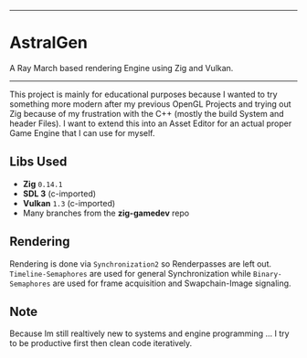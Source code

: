 
***

# AstralGen

A Ray March based rendering Engine using Zig and Vulkan.

---

This project is mainly for educational purposes because I wanted to try something more modern after my previous OpenGL Projects and trying out Zig because of my frustration with the C++ (mostly the build System and header Files). I want to extend this into an Asset Editor for an actual proper Game Engine that I can use for myself.

## Libs Used

*   **Zig** `0.14.1`
*   **SDL 3** (c-imported)
*   **Vulkan** `1.3` (c-imported)
*   Many branches from the **zig-gamedev** repo

## Rendering

Rendering is done via `Synchronization2` so Renderpasses are left out. `Timeline-Semaphores` are used for general Synchronization while `Binary-Semaphores` are used for frame acquisition and Swapchain-Image signaling.

## Note

Because Im still realtively new to systems and engine programming ... I try to be productive first then clean code iteratively.
